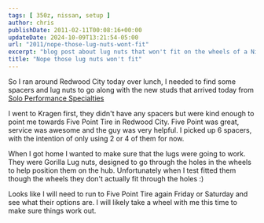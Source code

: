 ```yaml
---
tags: [ 350z, nissan, setup ]
author: chris
publishDate: 2011-02-11T00:08:16+00:00
updateDate: 2024-10-09T13:21:54-05:00
url: "2011/nope-those-lug-nuts-wont-fit"
excerpt: "blog post about lug nuts that won't fit on the wheels of a Nissan 350z"
title: "Nope those lug nuts won't fit"
---
```


So I ran around Redwood City today over lunch, I needed to find some spacers and lug nuts to go along with the new studs that arrived today from [Solo Performance Specialties](https://www.soloperformance.com)

I went to Kragen first, they didn't have any spacers but were kind enough to point me towards Five Point Tire in Redwood City. Five Point was great, service was awesome and the guy was very helpful. I picked up 6 spacers, with the intention of only using 2 or 4 of them for now.

When I got home I wanted to make sure that the lugs were going to work. They were Gorilla Lug nuts, designed to go through the holes in the wheels to help position them on the hub. Unfortunately when I test fitted them though the wheels they don't actually fit through the holes :)

Looks like I will need to run to Five Point Tire again Friday or Saturday and see what their options are. I will likely take a wheel with me this time to make sure things work out.

